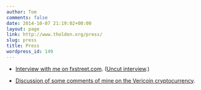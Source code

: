 ```yaml
---
author: Tom
comments: false
date: 2014-10-07 21:19:02+00:00
layout: page
link: http://www.tholden.org/press/
slug: press
title: Press
wordpress_id: 149
---
```



    
  * [Interview with me on fxstreet.com](http://www.fxstreet.com/fundamental/market-view/conversations-with-forex-experts/2012/06/01/). ([Uncut interview](http://mediaserver.fxstreet.com/Reports/525ec4bc-c59d-427a-9f7e-efbe2f954bdd/4eaeb517-e803-42cf-8e99-2cd15e50c0c5.pdf).)

    
  * [Discussion of some comments of mine on the Vericoin cryptocurrency](https://www.vericoinnews.info/latest-news/comments-on-vericoin-from-an-economist/).


